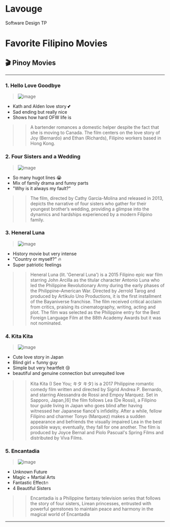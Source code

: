 # Lavouge
Software Design TP

# Favorite Filipino Movies

## 🎬 Pinoy Movies
---

### 1. Hello Love Goodbye 
>![image](https://github.com/user-attachments/assets/f5f7ee0a-4d26-4e5b-8b8c-a6031f38b33d)

- Kath and Alden love story 💕  
- Sad ending but really nice  
- Shows how hard OFW life is
>>A bartender romances a domestic helper despite the fact that she is moving to Canada. The film centers on the love story of Joy (Bernardo) and Ethan (Richards), Filipino workers based in Hong Kong.

### 2. Four Sisters and a Wedding 
>![image](https://github.com/user-attachments/assets/ac2bb0e3-7368-4efa-85f9-56b7ea132624)

- So many hugot lines 😭  
- Mix of family drama and funny parts  
- "Why is it always my fault?"
>>The film, directed by Cathy Garcia-Molina and released in 2013, depicts the narrative of four sisters who gather for their youngest brother’s wedding, providing a glimpse into the dynamics and hardships experienced by a modern Filipino family.

### 3. Heneral Luna  
>![image](https://github.com/user-attachments/assets/c1e308b8-a181-4547-9afe-e1e7a11a19de)

- History movie but very intense  
- "Country or myself?" 🔥  
- Super patriotic feelings
>>Heneral Luna (lit. 'General Luna') is a 2015 Filipino epic war film starring John Arcilla as the titular character Antonio Luna who led the Philippine Revolutionary Army during the early phases of the Philippine–American War. Directed by Jerrold Tarog and produced by Artikulo Uno Productions, it is the first installment of the Bayaniverse franchise. The film received critical acclaim from critics, praising its cinematography, writing, acting and plot. The film was selected as the Philippine entry for the Best Foreign Language Film at the 88th Academy Awards but it was not nominated.

### 4. Kita Kita  
>![image](https://github.com/user-attachments/assets/b3160bde-4a68-49aa-8205-99fe466b8b20)

- Cute love story in Japan  
- Blind girl + funny guy  
- Simple but very heartfelt 😢
- beautiful and genuine connection but unrequited love
>>Kita Kita (I See You; キタ キタ) is a 2017 Philippine romantic comedy film written and directed by Sigrid Andrea P. Bernardo, and starring Alessandra de Rossi and Empoy Marquez. Set in Sapporo, Japan,[6] the film follows Lea (De Rossi), a Filipino tour guide living in Japan who goes blind after having witnessed her Japanese fiancé's infidelity. After a while, fellow Filipino and charmer Tonyo (Marquez) makes a sudden appearance and befriends the visually impaired Lea in the best possible ways; eventually, they fall for one another. The film is produced by Joyce Bernal and Piolo Pascual's Spring Films and distributed by Viva Films.

### 5. Encantadia
>![image](https://images.app.goo.gl/gkPfBrak31eXAFAn8)


- Unknown Future
- Magic + Martial Arts
- Fantastic Effect🔥
- 4 Beautiful Sisters
>>Encantadia is a Philippine fantasy television series that follows the story of four sisters, Lirean princesses, entrusted with powerful gemstones to maintain peace and harmony in the magical world of Encantadia

---

